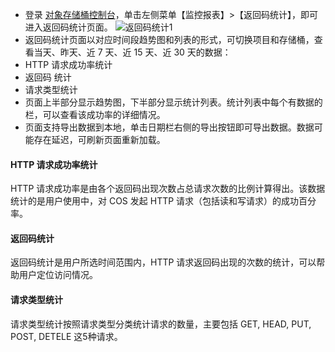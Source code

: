 - 登录 [对象存储桶控制台](https://console.cloud.tencent.com/cos4/index)，单击左侧菜单【监控报表】>【返回码统计】，即可进入返回码统计页面。
  ![返回码统计1](//mc.qcloudimg.com/static/img/a81aa7be11deef5d071c65680a47bc9c/image.png)
- 返回码统计页面以对应时间段趋势图和列表的形式，可切换项目和存储桶，查看当天、昨天、近 7 天、近 15 天、近 30 天的数据：
- HTTP 请求成功率统计
- 返回码 统计
- 请求类型统计
- 页面上半部分显示趋势图，下半部分显示统计列表。统计列表中每个有数据的栏，可以查看该成功率的详细情况。
- 页面支持导出数据到本地，单击日期栏右侧的导出按钮即可导出数据。数据可能存在延迟，可刷新页面重新加载。

#### HTTP 请求成功率统计

HTTP 请求成功率是由各个返回码出现次数占总请求次数的比例计算得出。该数据统计的是用户使用中，对 COS 发起 HTTP 请求（包括读和写请求）的成功百分率。

#### 返回码统计

返回码统计是用户所选时间范围内，HTTP 请求返回码出现的次数的统计，可以帮助用户定位访问情况。

#### 请求类型统计

请求类型统计按照请求类型分类统计请求的数量，主要包括 GET, HEAD, PUT, POST, DETELE 这5种请求。